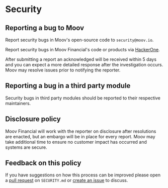 # Security

## Reporting a bug to Moov

Report security bugs in Moov's open-source code to `security@moov.io`.

Report security bugs in Moov Financial's code or products via [HackerOne](https://hackerone.com/moov).

After submitting a report an acknowledged will be received within 5 days and
you can expect a more detailed response after the investigation occurs. Moov
may resolve issues prior to notifying the reporter.

## Reporting a bug in a third party module

Security bugs in third party modules should be reported to their respective
maintainers.

## Disclosure policy

Moov Financial will work with the reporter on disclosure after resolutions are
enacted, but an embargo will be in place for every report. Moov may take additional
time to ensure no customer impact has occurred and systems are secure.

## Feedback on this policy

If you have suggestions on how this process can be improved please open a
[pull request](https://github.com/moov-io/.github) on `SECURITY.md` or
[create an issue](https://github.com/moov-io/.github/issues) to discuss.
